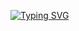 [![Typing SVG](https://readme-typing-svg.herokuapp.com?size=30&duration=4500&background=cfcfcf&color=000000&width=250&lines=%F0%9F%A6%81안녕하세요!%F0%9F%A6%81+)](https://git.io/typing-svg)

